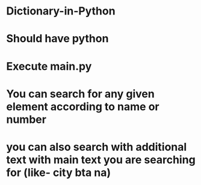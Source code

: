 # Dictionary-in-Python
# Should have python 
# Execute main.py
# You can search for any given element according to name or number 
# you can also search with additional text with main text you are searching for (like- city bta na)
